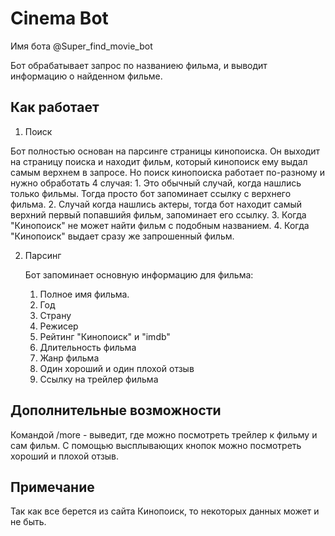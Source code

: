 # Cinema Bot
Имя бота @Super_find_movie_bot

Бот обрабатывает запрос по названиею фильма, и выводит информацию о найденном фильме.

## Как работает

1. Поиск

Бот полностью основан на парсинге страницы кинопоиска. Он выходит на страницу поиска и находит фильм, который кинопоиск ему выдал самым верхнем в запросе. Но поиск кинопоиска работает по-разному и нужно обработать 4 случая:
    1. Это обычный случай, когда нашлись только фильмы. Тогда просто бот запоминает ссылку с верхнего фильма.
    2. Случай когда нашлись актеры, тогда бот находит самый верхний первый попавшийя фильм, запоминает его ссылку.
    3. Когда "Кинопоиск" не может найти фильм с подобным названием. 
    4. Когда "Кинопоиск" выдает сразу же запрошенный фильм.

2. Парсинг 

    Бот запоминает основную информацию для фильма:  
    1. Полное имя фильма.
    2. Год
    3. Страну
    4. Режисер
    5. Рейтинг "Кинопоиск" и "imdb"
    6. Длительность фильма
    7. Жанр фильма
    8. Один хороший и один плохой отзыв
    9. Ссылку на трейлер фильма

## Дополнительные возможности
 Командой /more - выведит, где можно посмотреть трейлер к фильму и сам фильм.
 С помощью высплывающих кнопок можно посмотреть хороший и плохой отзыв.
 
## Примечание
Так как все берется из сайта Кинопоиск, то некоторых данных может и не быть.
